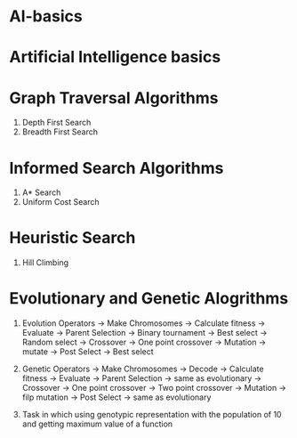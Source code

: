 # AI-basics
# Artificial Intelligence basics

# Graph Traversal Algorithms
1. Depth First Search
2. Breadth First Search

# Informed Search Algorithms
1. A* Search
2. Uniform Cost Search

# Heuristic Search
1. Hill Climbing

# Evolutionary and Genetic Alogrithms
1. Evolution Operators
    -> Make Chromosomes
        -> Calculate fitness
        -> Evaluate
    -> Parent Selection
        -> Binary tournament
        -> Best select
        -> Random select
    -> Crossover
        -> One point crossover
    -> Mutation
        -> mutate
    -> Post Select
        -> Best select

2. Genetic Operators
    -> Make Chromosomes
        -> Decode
        -> Calculate fitness
        -> Evaluate
    -> Parent Selection
        -> same as evolutionary
    -> Crossover
        -> One point crossover
        -> Two point crossover
    -> Mutation
        -> filp mutation
    -> Post Select
        -> same as evolutionary

3. Task in which using genotypic representation with the population of 10 and getting maximum value of a function
